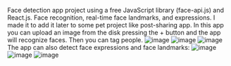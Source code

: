 Face detection app project using a free JavaScript library (face-api.js) and React.js. Face recognition, real-time face landmarks, and expressions. I made it to add it later to some pet project like post-sharing app.
In this app you can upload an image from the disk pressing the + button and the app will recognize faces. Then you can tag people.
![image](https://user-images.githubusercontent.com/48406339/204269790-08e267a1-1b21-4fda-9a25-1f1b0ccc345b.png)
![image](https://user-images.githubusercontent.com/48406339/204269975-b308ca2a-d696-4e56-923d-4154c075b487.png)
![image](https://user-images.githubusercontent.com/48406339/204270157-00c6fa86-9b91-4e4d-a9d8-2ba65209f204.png)
The app can also detect face expressions and face landmarks:
![image](https://user-images.githubusercontent.com/48406339/204271234-684eb7ea-9ad0-4278-9b28-57131b8f304f.png)
![image](https://user-images.githubusercontent.com/48406339/204271432-24c50714-0b67-4ae3-9b60-649fdf4b801c.png)
![image](https://user-images.githubusercontent.com/48406339/204271758-05510d0f-49ec-4452-bf59-cc12e0bd30ff.png)
